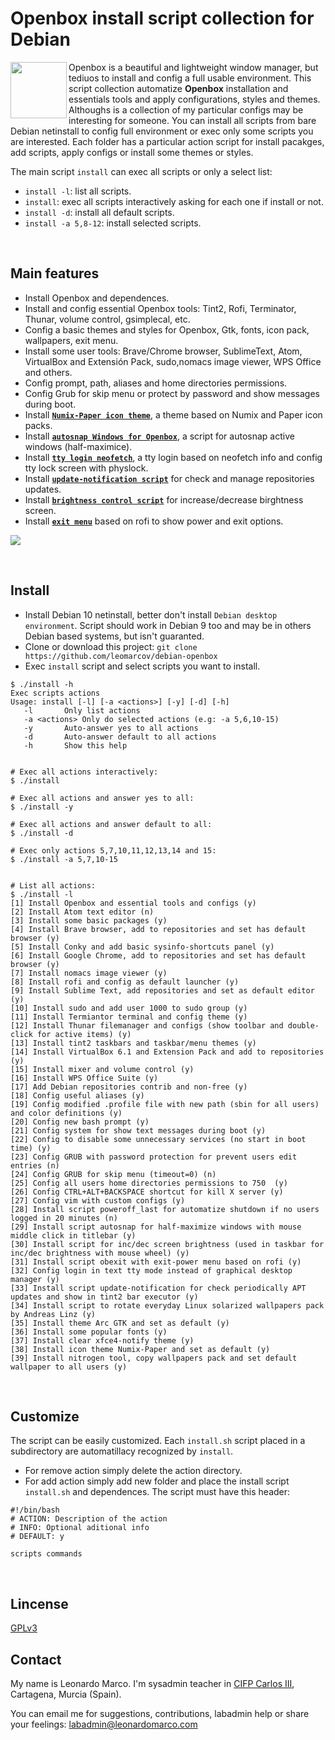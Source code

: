 # Openbox install script collection for Debian
<img align="left"  src="https://user-images.githubusercontent.com/32820131/77852132-2de64c00-71dd-11ea-8a66-e4cd3de916f8.png" width="90"> Openbox is a beautiful and lightweight window manager, but tediuos to install and config a full usable environment. This script collection automatize **Openbox** installation and essentials tools and apply configurations, styles and themes. Althoughs is a collection of my particular configs may be interesting for someone. You can install all scripts from bare Debian netinstall to config full environment or exec only some scripts you are interested. Each folder has a particular action script for install pacakges, add scripts, apply configs or install some themes or styles.

The main script `install` can exec all scripts or only a select list:
  * `install -l`: list all scripts.
  * `install`: exec all scripts interactively asking for each one if install or not.
  * `install -d`: install all default scripts.
  * `install -a 5,8-12`: install selected scripts.

&nbsp; 
## Main features
  * Install Openbox and dependences.
  * Install and config essential Openbox tools: Tint2, Rofi, Terminator, Thunar, volume control, gsimplecal, etc.
  * Config a basic themes and styles for Openbox, Gtk, fonts, icon pack, wallpapers, exit menu.
  * Install some user tools: Brave/Chrome browser, SublimeText, Atom, VirtualBox and Extensión Pack, sudo,nomacs image viewer, WPS Office and others.
  * Config prompt,  path, aliases and home directories permissions.
  * Config Grub for skip menu or protect by password and show messages during boot.
  * Install [**`Numix-Paper icon theme`**](https://github.com/leomarcov/debian-openbox/tree/master/theme_numix-paper-icon), a theme based on Numix and Paper icon packs.
  * Install [**`autosnap Windows for Openbox`**](https://github.com/leomarcov/debian-openbox/tree/master/script_autosnap), a script for autosnap active windows (half-maximice). 
  * Install [**`tty login neofetch`**](https://github.com/leomarcov/debian-openbox/tree/master/script_tty-login-neofetch), a tty login based on neofetch info and config tty lock screen with physlock.
  * Install [**`update-notification script`**](https://github.com/leomarcov/debian-openbox/tree/master/script_update-notification-tint) for check and manage repositories updates.
  * Install [**`brightness control script`**](https://github.com/leomarcov/debian-openbox/tree/master/script_brightness-control) for increase/decrease birghtness screen.
  * Install [**`exit menu`**](https://github.com/leomarcov/debian-openbox/tree/master/script_exitmenu) based on rofi to show power and exit options.

<img align="center" src="https://user-images.githubusercontent.com/32820131/79074955-ce656180-7cef-11ea-939e-bcf2175a7a56.png">


&nbsp; 
## Install
  * Install Debian 10 netinstall, better don't install `Debian desktop environment`. Script should work in Debian 9 too and may be in others Debian based systems, but isn't guaranted.
  * Clone or download this project: `git clone https://github.com/leomarcov/debian-openbox`
  * Exec `install` script and select scripts you want to install.
  
```
$ ./install -h
Exec scripts actions
Usage: install [-l] [-a <actions>] [-y] [-d] [-h]
   -l		Only list actions 
   -a <actions>	Only do selected actions (e.g: -a 5,6,10-15)
   -y		Auto-answer yes to all actions
   -d		Auto-answer default to all actions
   -h		Show this help


# Exec all actions interactively:
$ ./install

# Exec all actions and answer yes to all:
$ ./install -y

# Exec all actions and answer default to all:
$ ./install -d

# Exec only actions 5,7,10,11,12,13,14 and 15:
$ ./install -a 5,7,10-15


# List all actions:
$ ./install -l
[1] Install Openbox and essential tools and configs (y)
[2] Install Atom text editor (n)
[3] Install some basic packages (y)
[4] Install Brave browser, add to repositories and set has default browser (y)
[5] Install Conky and add basic sysinfo-shortcuts panel (y)
[6] Install Google Chrome, add to repositories and set has default browser (y)
[7] Install nomacs image viewer (y)
[8] Install rofi and config as default launcher (y)
[9] Install Sublime Text, add repositories and set as default editor  (y)
[10] Install sudo and add user 1000 to sudo group (y)
[11] Install Termiantor terminal and config theme (y)
[12] Install Thunar filemanager and configs (show toolbar and double-click for active items) (y)
[13] Install tint2 taskbars and taskbar/menu themes (y)
[14] Install VirtualBox 6.1 and Extension Pack and add to repositories  (y)
[15] Install mixer and volume control (y)
[16] Install WPS Office Suite (y)
[17] Add Debian repositories contrib and non-free (y)
[18] Config useful aliases (y)
[19] Config modified .profile file with new path (sbin for all users) and color definitions (y)
[20] Config new bash prompt (y)
[21] Config system for show text messages during boot (y)
[22] Config to disable some unnecessary services (no start in boot time) (y)
[23] Config GRUB with password protection for prevent users edit entries (n)
[24] Config GRUB for skip menu (timeout=0) (n)
[25] Config all users home directories permissions to 750  (y)
[26] Config CTRL+ALT+BACKSPACE shortcut for kill X server (y)
[27] Config vim with custom configs (y)
[28] Install script poweroff_last for automatize shutdown if no users logged in 20 minutes (n)
[29] Install script autosnap for half-maximize windows with mouse middle click in titlebar (y)
[30] Install script for inc/dec screen brightness (used in taskbar for inc/dec brightness with mouse wheel) (y)
[31] Install script obexit with exit-power menu based on rofi (y)
[32] Config login in text tty mode instead of graphical desktop manager (y)
[33] Install script update-notification for check periodically APT updates and show in tint2 bar executor (y)
[34] Install script to rotate everyday Linux solarized wallpapers pack by Andreas Linz (y)
[35] Install theme Arc GTK and set as default (y)
[36] Install some popular fonts (y)
[37] Install clear xfce4-notify theme (y)
[38] Install icon theme Numix-Paper and set as default (y)
[39] Install nitrogen tool, copy wallpapers pack and set default wallpaper to all users (y)

```
  
&nbsp; 
## Customize
The script can be easily customized. Each `install.sh` script placed in a subdirectory are automatillacy recognized by `install`.
  * For remove action simply delete the action directory.
  * For add action simply add new folder and place the install script `install.sh` and dependences. The script must have this header:
  ```
  #!/bin/bash
  # ACTION: Description of the action
  # INFO: Optional aditional info
  # DEFAULT: y
  
  scripts commands
  
  ```

&nbsp;  
## Lincense
[GPLv3](LICENSE)

## Contact
My name is Leonardo Marco. I'm sysadmin teacher in [CIFP Carlos III](https://cifpcarlos3.es/), Cartagena, Murcia (Spain).

You can email me for suggestions, contributions, labadmin help or share your feelings: labadmin@leonardomarco.com
